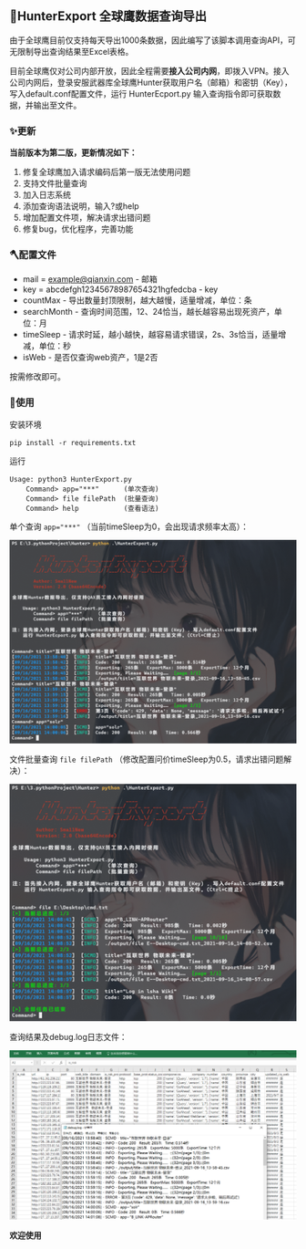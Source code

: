 ## 🌟HunterExport 全球鹰数据查询导出

由于全球鹰目前仅支持每天导出1000条数据，因此编写了该脚本调用查询API，可无限制导出查询结果至Excel表格。

目前全球鹰仅对公司内部开放，因此全程需要**接入公司内网**，即拨入VPN。接入公司内网后，登录安服武器库全球鹰Hunter获取用户名（邮箱）和密钥（Key），写入default.conf配置文件，运行 HunterEcport.py 输入查询指令即可获取数据，并输出至文件。

### ✨更新

**当前版本为第二版，更新情况如下：**

1.  修复全球鹰加入请求编码后第一版无法使用问题
2.  支持文件批量查询
3.  加入日志系统
4.  添加查询语法说明，输入?或help
5.  增加配置文件项，解决请求出错问题
6.  修复bug，优化程序，完善功能

### 🪓配置文件

-   mail = example@qianxin.com  - 邮箱
-   key = abcdefgh12345678987654321hgfedcba - key
-   countMax  - 导出数量封顶限制，越大越慢，适量增减，单位：条
-   searchMonth  - 查询时间范围，12、24恰当，越长越容易出现死资产，单位：月
-   timeSleep - 请求时延，越小越快，越容易请求错误，2s、3s恰当，适量增减，单位：秒
-   isWeb - 是否仅查询web资产，1是2否

按需修改即可。

### 🚩使用

安装环境
```
pip install -r requirements.txt
```

运行
```
Usage: python3 HunterExport.py
    Command> app="***"      (单次查询)
    Command> file filePath  (批量查询)
    Command> help           (查看语法)
```

单个查询  `app="***"`  （当前timeSleep为0，会出现请求频率太高）：

![image_2021-09-16_14-00-35](README.assets/image_2021-09-16_14-00-35.png)

文件批量查询  `file filePath` （修改配置问价timeSleep为0.5，请求出错问题解决）：

![image_2021-09-16_14-09-08](README.assets/image_2021-09-16_14-09-08.png)

查询结果及debug.log日志文件：

![image-20210916143427590](README.assets/image-20210916143427590.png)

**欢迎使用**
